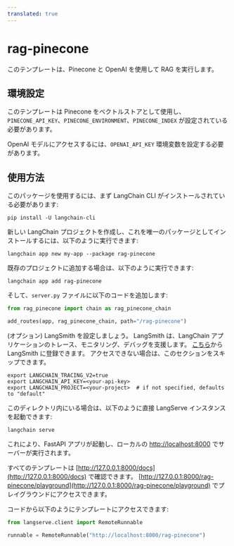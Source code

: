 ```yaml
---
translated: true
---
```


# rag-pinecone

このテンプレートは、Pinecone と OpenAI を使用して RAG を実行します。

## 環境設定

このテンプレートは Pinecone をベクトルストアとして使用し、`PINECONE_API_KEY`、`PINECONE_ENVIRONMENT`、`PINECONE_INDEX` が設定されている必要があります。

OpenAI モデルにアクセスするには、`OPENAI_API_KEY` 環境変数を設定する必要があります。

## 使用方法

このパッケージを使用するには、まず LangChain CLI がインストールされている必要があります:

```shell
pip install -U langchain-cli
```

新しい LangChain プロジェクトを作成し、これを唯一のパッケージとしてインストールするには、以下のように実行できます:

```shell
langchain app new my-app --package rag-pinecone
```

既存のプロジェクトに追加する場合は、以下のように実行できます:

```shell
langchain app add rag-pinecone
```

そして、`server.py` ファイルに以下のコードを追加します:

```python
from rag_pinecone import chain as rag_pinecone_chain

add_routes(app, rag_pinecone_chain, path="/rag-pinecone")
```

(オプション) LangSmith を設定しましょう。
LangSmith は、LangChain アプリケーションのトレース、モニタリング、デバッグを支援します。
[こちら](https://smith.langchain.com/)から LangSmith に登録できます。
アクセスできない場合は、このセクションをスキップできます。

```shell
export LANGCHAIN_TRACING_V2=true
export LANGCHAIN_API_KEY=<your-api-key>
export LANGCHAIN_PROJECT=<your-project>  # if not specified, defaults to "default"
```

このディレクトリ内にいる場合は、以下のように直接 LangServe インスタンスを起動できます:

```shell
langchain serve
```

これにより、FastAPI アプリが起動し、ローカルの [http://localhost:8000](http://localhost:8000) でサーバーが実行されます。

すべてのテンプレートは [http://127.0.0.1:8000/docs](http://127.0.0.1:8000/docs) で確認できます。
[http://127.0.0.1:8000/rag-pinecone/playground](http://127.0.0.1:8000/rag-pinecone/playground) でプレイグラウンドにアクセスできます。

コードから以下のようにテンプレートにアクセスできます:

```python
from langserve.client import RemoteRunnable

runnable = RemoteRunnable("http://localhost:8000/rag-pinecone")
```
